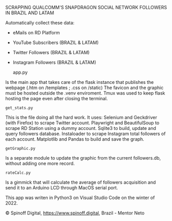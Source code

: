 
SCRAPPING QUALCOMM'S SNAPDRAGON SOCIAL NETWORK FOLLOWERS IN BRAZIL AND LATAM

Automatically collect these data:

- eMails on RD Platform
- YouTube Subscribers (BRAZIL & LATAM)
- Twitter Followers (BRAZIL & LATAM)
- Instagram Followers (BRAZIL & LATAM)

    app.py

Is the main app that takes care of the flask instance that publishes the webpage (.htm on /templates ; .css on /static)
The favicon and the graphic must be hosted outside the .venv enviroment.
Tmux was used to keep flask hosting the page even after closing the terminal.

    get_stats.py

This is the file doing all the hard work.
It uses:
Selenium and Geckdriver (with Firefox) to scrape Twitter account.
Playwright and BeautifulSoup to scrape RD Station using a dummy account.
Sqlite3 to build, update and query followers database.
Instaloader to scrape Instagram total followers of each account.
Matplotlib and Pandas to build and save the graph.

    getGraphic.py

Is a separate module to update the graphic from the current followers.db, without adding one more record.

    rateCalc.py

Is a gimmick that will calculate the average of followers acquisition and send it to an Arduino LCD through MacOS serial port.


This app was writen in Python3 on Visual Studio Code on the winter of 2022.

© Spinoff Digital, https://www.spinoff.digital, Brazil - Mentor Neto
